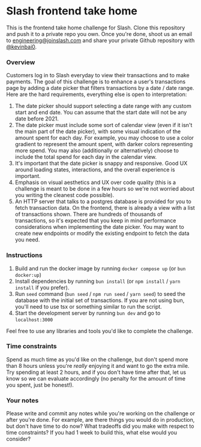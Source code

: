# Slash frontend take home

This is the frontend take home challenge for Slash. Clone this repository and push it to a private repo you own. Once you're done, shoot us an email to [engineering@joinslash.com](mailto:engineering@joinslash.com) and share your private Github repository with [@kevinbai0](https://github.com/kevinbai0).


### Overview

Customers log in to Slash everyday to view their transactions and to make payments. The goal of this challenge is to enhance a user's transactions page by adding a date picker that filters transactions by a date / date range. Here are the hard requirements, everything else is open to interpretation:

1. The date picker should support selecting a date range with any custom start and end date. You can assume that the start date will not be any date before 2021.
2. The date picker must include some sort of calendar view (even if it isn't the main part of the date picker), with some visual indication of the amount spent for each day. For example, you may choose to use a color gradient to represent the amount spent, with darker colors representing more spend. You may also (additionally or alternatively) choose to include the total spend for each day in the calendar view.
3. It's important that the date picker is snappy and responsive. Good UX around loading states, interactions, and the overall experience is important.
4. Emphasis on visual aesthetics and UX over code quality (this is a challenge is meant to be done in a few hours so we're not worried about you writing the cleanest code possible).
5. An HTTP server that talks to a postgres database is provided for you to fetch transaction data. On the frontend, there is already a view with a list of transactions shown. There are hundreds of thousands of transactions, so it's expected that you keep in mind performance considerations when implementing the date picker. You may want to create new endpoints or modify the existing endpoint to fetch the data you need.


### Instructions

1. Build and run the docker image by running `docker compose up` (or `bun docker:up`)
2. Install dependencies by running `bun install` (or `npm install` / `yarn install` if you prefer).
3. Run `seed` command (`bun seed` / `npm run seed` / `yarn seed`) to seed the database with the initial set of transactions. If you are not using bun, you'll need to use tsx or something similar to run the script.
4. Start the development server by running `bun dev` and go to `localhost:3000`

Feel free to use any libraries and tools you'd like to complete the challenge.

### Time constraints

Spend as much time as you'd like on the challenge, but don't spend more than 8 hours unless you're _really_ enjoying it and want to go the extra mile. Try spending at least 2 hours, and if you don't have time after that, let us know so we can evaluate accordingly (no penalty for the amount of time you spent, just be honest!).

### Your notes

Please write and commit any notes while you're working on the challenge or after you're done. For example, are there things you would do in production, but don't have time to do now? What tradeoffs did you make with respect to time constraints? If you had 1 week to build this, what else would you consider? 
